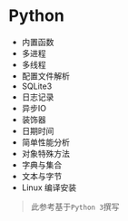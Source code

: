 # Python

- 内置函数
- 多进程
- 多线程
- 配置文件解析
- SQLite3
- 日志记录
- 异步IO
- 装饰器
- 日期时间
- 简单性能分析
- 对象特殊方法
- 字典与集合
- 文本与字节
- Linux 编译安装

> 此参考基于`Python 3`撰写

